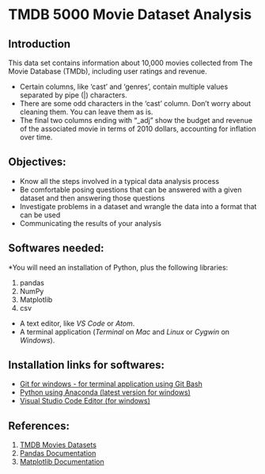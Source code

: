 # TMDB 5000 Movie Dataset Analysis


## Introduction

This data set contains information about 10,000 movies collected from The Movie Database (TMDb), including user ratings and revenue.
- Certain columns, like ‘cast’ and ‘genres’, contain multiple values separated by pipe (|) characters.
- There are some odd characters in the ‘cast’ column. Don’t worry about cleaning them. You can leave them as is.
- The final two columns ending with “_adj” show the budget and revenue of the associated movie in terms of 2010 dollars, accounting for inflation over time.


## Objectives:

- Know all the steps involved in a typical data analysis process
- Be comfortable posing questions that can be answered with a given dataset and then answering those questions
- Investigate problems in a dataset and wrangle the data into a format that can be used
- Communicating the results of your analysis


## **Softwares needed:**
*You will need an installation of Python, plus the following libraries:
1. pandas
2. NumPy
3. Matplotlib
4. csv

* A text editor, like _VS Code_ or _Atom_.
* A terminal application (_Terminal_ on _Mac_ and _Linux_ or _Cygwin_ on _Windows_).


## **Installation links for softwares:**
* [Git for windows - for terminal application using Git Bash](https://gitforwindows.org/)
* [Python using Anaconda (latest version for windows)](https://www.anaconda.com/distribution/)
* [Visual Studio Code Editor (for windows)](https://code.visualstudio.com/docs/setup/windows)


## References:
1. [TMDB Movies Datasets](https://www.kaggle.com/tmdb/tmdb-movie-metadata)
2. [Pandas Documentation](https://pandas.pydata.org/pandas-docs/stable/)
3. [Matplotlib Documentation](https://matplotlib.org/)

